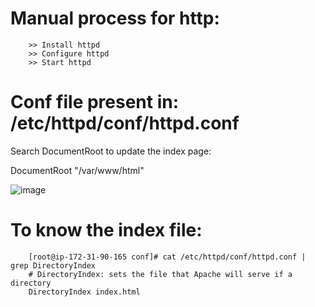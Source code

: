 # Manual process for http:

        >> Install httpd 
        >> Configure httpd
        >> Start httpd 
  
 
  # Conf file present in: /etc/httpd/conf/httpd.conf
  
  Search DocumentRoot to update the index page:
  
  DocumentRoot "/var/www/html"

  ![image](https://user-images.githubusercontent.com/54719289/107888057-5f205580-6f30-11eb-94c8-7ee1432ae694.png)

  # To know the index file:
  
        [root@ip-172-31-90-165 conf]# cat /etc/httpd/conf/httpd.conf | grep DirectoryIndex
        # DirectoryIndex: sets the file that Apache will serve if a directory
        DirectoryIndex index.html
